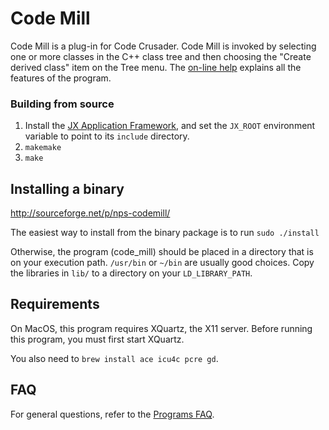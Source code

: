 # Code Mill

Code Mill is a plug-in for Code Crusader.  Code Mill is invoked by selecting one or more classes in the C++ class tree and then choosing the "Create derived class" item on the Tree menu.  The [on-line help](http://nps-codemill.sourceforge.net/help.html) explains all the features of the program.

### Building from source

1. Install the [JX Application Framework](https://github.com/jafl/jx_application_framework),  and set the `JX_ROOT` environment variable to point to its `include` directory.
1. `makemake`
1. `make`


## Installing a binary

http://sourceforge.net/p/nps-codemill/

The easiest way to install from the binary package is to run `sudo ./install`

Otherwise, the program (code_mill) should be placed in a directory that is on your execution path.  `/usr/bin` or `~/bin` are usually good choices.  Copy the libraries in `lib/` to a directory on your `LD_LIBRARY_PATH`.

## Requirements

On MacOS, this program requires XQuartz, the X11 server.  Before running this program, you must first start XQuartz.

You also need to `brew install ace icu4c pcre gd`.


## FAQ

For general questions, refer to the [Programs FAQ](https://github.com/jafl/jx_application_framework/blob/master/APPS.md).
